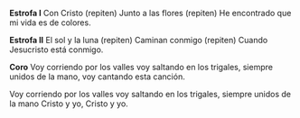 **Estrofa I**
Con Cristo (repiten)
Junto a las flores (repiten)
He encontrado que mi vida es de colores.

**Estrofa II**
El sol y la luna (repiten)
Caminan conmigo (repiten)
Cuando Jesucristo está conmigo.

**Coro**
Voy corriendo por los valles 
voy saltando en los trigales, 
siempre unidos de la mano, 
voy cantando esta canción.
 
Voy corriendo por los valles 
voy saltando en los trigales, 
siempre unidos de la mano Cristo y yo,
Cristo y yo.
